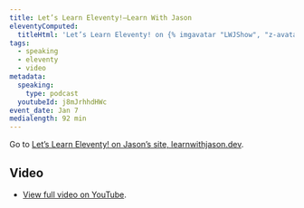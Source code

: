 ```yaml
---
title: Let’s Learn Eleventy!—Learn With Jason
eleventyComputed:
  titleHtml: 'Let’s Learn Eleventy! on {% imgavatar "LWJShow", "z-avatar-eq" %}Learn with Jason'
tags:
  - speaking
  - eleventy
  - video
metadata:
  speaking:
    type: podcast
  youtubeId: j8mJrhhdHWc
event_date: Jan 7
medialength: 92 min
---
```


<p class="primarylink">Go to <a href="https://www.learnwithjason.dev/let-s-learn-eleventy">Let’s Learn Eleventy! on Jason’s site, learnwithjason.dev</a>.</p>

## Video

<div class="fullwidth"><youtube-lite-player @slug="j8mJrhhdHWc" @label="{{ title }}" @start="57"></youtube-lite-player></div>

* [View full video on YouTube](https://www.youtube.com/watch?v=j8mJrhhdHWc).
